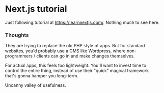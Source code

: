 # Next.js tutorial

Just following tutorial at https://learnnextjs.com/.
Nothing much to see here.

### Thoughts

They are trying to replace the old PHP style of apps. But for standard websites, you'd probably use a CMS like Wordpress, where non-programmers / clients can go in and make changes themselves.

For actual apps, this feels too lightweight. You'll want to invest time to control the entire thing, instead of use their "quick" magical framework that's gonna hamper you long-term.

Uncanny valley of usefulness.
